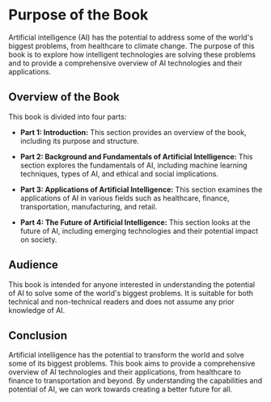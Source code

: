Purpose of the Book
============================================

Artificial intelligence (AI) has the potential to address some of the world's biggest problems, from healthcare to climate change. The purpose of this book is to explore how intelligent technologies are solving these problems and to provide a comprehensive overview of AI technologies and their applications.

Overview of the Book
--------------------

This book is divided into four parts:

* **Part 1: Introduction:** This section provides an overview of the book, including its purpose and structure.

* **Part 2: Background and Fundamentals of Artificial Intelligence:** This section explores the fundamentals of AI, including machine learning techniques, types of AI, and ethical and social implications.

* **Part 3: Applications of Artificial Intelligence:** This section examines the applications of AI in various fields such as healthcare, finance, transportation, manufacturing, and retail.

* **Part 4: The Future of Artificial Intelligence:** This section looks at the future of AI, including emerging technologies and their potential impact on society.

Audience
--------

This book is intended for anyone interested in understanding the potential of AI to solve some of the world's biggest problems. It is suitable for both technical and non-technical readers and does not assume any prior knowledge of AI.

Conclusion
----------

Artificial intelligence has the potential to transform the world and solve some of its biggest problems. This book aims to provide a comprehensive overview of AI technologies and their applications, from healthcare to finance to transportation and beyond. By understanding the capabilities and potential of AI, we can work towards creating a better future for all.
